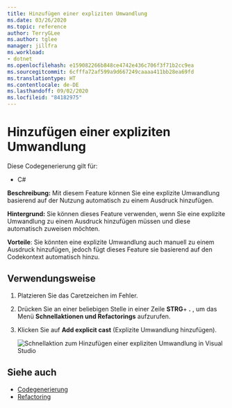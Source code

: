 ```yaml
---
title: Hinzufügen einer expliziten Umwandlung
ms.date: 03/26/2020
ms.topic: reference
author: TerryGLee
ms.author: tglee
manager: jillfra
ms.workload:
- dotnet
ms.openlocfilehash: e159082266b848ce4742e436c706f3f71b2cc9ea
ms.sourcegitcommit: 6cfffa72af599a9d667249caaaa411bb28ea69fd
ms.translationtype: HT
ms.contentlocale: de-DE
ms.lasthandoff: 09/02/2020
ms.locfileid: "84182975"
---
```

# <a name="add-explicit-cast"></a>Hinzufügen einer expliziten Umwandlung

Diese Codegenerierung gilt für:

- C#

**Beschreibung:** Mit diesem Feature können Sie eine explizite Umwandlung basierend auf der Nutzung automatisch zu einem Ausdruck hinzufügen.

**Hintergrund:** Sie können dieses Feature verwenden, wenn Sie eine explizite Umwandlung zu einem Ausdruck hinzufügen müssen und diese automatisch zuweisen möchten.

**Vorteile**: Sie könnten eine explizite Umwandlung auch manuell zu einem Ausdruck hinzufügen, jedoch fügt dieses Feature sie basierend auf den Codekontext automatisch hinzu.

## <a name="how-to-use-it"></a>Verwendungsweise

1. Platzieren Sie das Caretzeichen im Fehler.
2. Drücken Sie an einer beliebigen Stelle in einer Zeile **STRG**+ **.** , um das Menü **Schnellaktionen und Refactorings** aufzurufen.
3. Klicken Sie auf **Add explicit cast** (Explizite Umwandlung hinzufügen).

   ![Schnellaktion zum Hinzufügen einer expliziten Umwandlung in Visual Studio](media/add-explicit-cast.png)

## <a name="see-also"></a>Siehe auch

- [Codegenerierung](../code-generation-in-visual-studio.md)
- [Refactoring](../refactoring-in-visual-studio.md)
